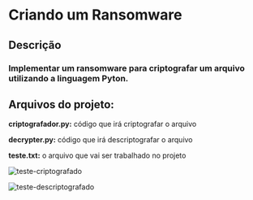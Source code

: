 # Criando um Ransomware

## Descrição
### Implementar um ransomware para criptografar um arquivo utilizando a linguagem Pyton.

## Arquivos do projeto:

**criptografador.py:** código que irá criptografar o arquivo

**decrypter.py:** código que irá descriptografar o arquivo

**teste.txt:** o arquivo que vai ser trabalhado no projeto

![teste-criptografado](https://github.com/user-attachments/assets/18168420-59d3-4ab3-bd78-41d1ab964d05)


![teste-descriptografado](https://github.com/user-attachments/assets/b9974b22-24c1-4ab7-b1ae-a0c5b87f6da8)
